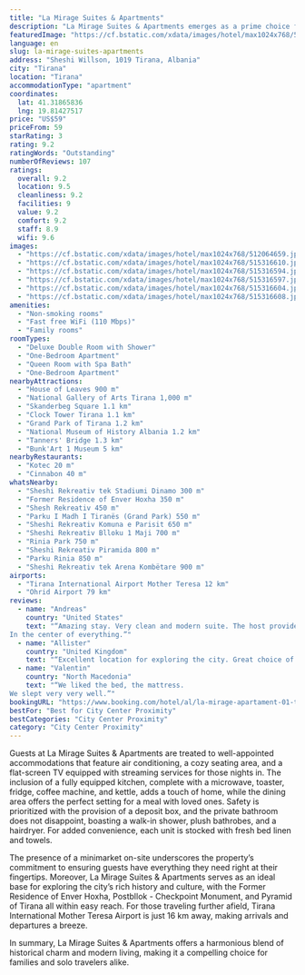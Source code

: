 ```yaml
---
title: "La Mirage Suites & Apartments"
description: "La Mirage Suites & Apartments emerges as a prime choice for travelers seeking a blend of comfort and convenience in the heart of the city."
featuredImage: "https://cf.bstatic.com/xdata/images/hotel/max1024x768/512064659.jpg?k=d214c64e97f4c6dd8e3b23da4456cf87215a046067ca1577c277aa4c149a42c2&o=&hp=1"
language: en
slug: la-mirage-suites-apartments
address: "Sheshi Willson, 1019 Tirana, Albania"
city: "Tirana"
location: "Tirana"
accommodationType: "apartment"
coordinates:
  lat: 41.31865836
  lng: 19.81427517
price: "US$59"
priceFrom: 59
starRating: 3
rating: 9.2
ratingWords: "Outstanding"
numberOfReviews: 107
ratings:
  overall: 9.2
  location: 9.5
  cleanliness: 9.2
  facilities: 9
  value: 9.2
  comfort: 9.2
  staff: 8.9
  wifi: 9.6
images:
  - "https://cf.bstatic.com/xdata/images/hotel/max1024x768/512064659.jpg?k=d214c64e97f4c6dd8e3b23da4456cf87215a046067ca1577c277aa4c149a42c2&o=&hp=1"
  - "https://cf.bstatic.com/xdata/images/hotel/max1024x768/515316610.jpg?k=a9879dceb4c52207e34028318d1d558047d5170a351166fba90580ff00a4f55e&o=&hp=1"
  - "https://cf.bstatic.com/xdata/images/hotel/max1024x768/515316594.jpg?k=0a244f2732548ef882b9f5be7ccdfb27000685073055e0753648650d19c420d1&o=&hp=1"
  - "https://cf.bstatic.com/xdata/images/hotel/max1024x768/515316597.jpg?k=0928a2b2445b4e8b5f26035857c8f3a607c90a19d2d3eca43229f48297a7ed5d&o=&hp=1"
  - "https://cf.bstatic.com/xdata/images/hotel/max1024x768/515316604.jpg?k=95658c313c45d64b5a66df93c0d99f6bb89aec505167a1ce74c83fa496e96e5a&o=&hp=1"
  - "https://cf.bstatic.com/xdata/images/hotel/max1024x768/515316608.jpg?k=8258e1357123b1c955a6f8ad7f68fef8ab429a25eada2afc6d7794952cbc4331&o=&hp=1"
amenities:
  - "Non-smoking rooms"
  - "Fast free WiFi (110 Mbps)"
  - "Family rooms"
roomTypes:
  - "Deluxe Double Room with Shower"
  - "One-Bedroom Apartment"
  - "Queen Room with Spa Bath"
  - "One-Bedroom Apartment"
nearbyAttractions:
  - "House of Leaves 900 m"
  - "National Gallery of Arts Tirana 1,000 m"
  - "Skanderbeg Square 1.1 km"
  - "Clock Tower Tirana 1.1 km"
  - "Grand Park of Tirana 1.2 km"
  - "National Museum of History Albania 1.2 km"
  - "Tanners' Bridge 1.3 km"
  - "Bunk'Art 1 Museum 5 km"
nearbyRestaurants:
  - "Kotec 20 m"
  - "Cinnabon 40 m"
whatsNearby:
  - "Sheshi Rekreativ tek Stadiumi Dinamo 300 m"
  - "Former Residence of Enver Hoxha 350 m"
  - "Shesh Rekreativ 450 m"
  - "Parku I Madh I Tiranës (Grand Park) 550 m"
  - "Sheshi Rekreativ Komuna e Parisit 650 m"
  - "Sheshi Rekreativ Blloku 1 Maji 700 m"
  - "Rinia Park 750 m"
  - "Sheshi Rekreativ Piramida 800 m"
  - "Parku Rinia 850 m"
  - "Sheshi Rekreativ tek Arena Kombëtare 900 m"
airports:
  - "Tirana International Airport Mother Teresa 12 km"
  - "Ohrid Airport 79 km"
reviews:
  - name: "Andreas"
    country: "United States"
    text: "“Amazing stay. Very clean and modern suite. The host provide a lot of help and was very responsive
In the center of everything.”"
  - name: "Allister"
    country: "United Kingdom"
    text: "“Excellent location for exploring the city. Great choice of restaurants and coffee bars in close proximity. Host was very helpful and easy to communicate with.”"
  - name: "Valentin"
    country: "North Macedonia"
    text: "“We liked the bed, the mattress.
We slept very very well.”"
bookingURL: "https://www.booking.com/hotel/al/la-mirage-apartament-01-tirane.en-gb.html?aid=8035640"
bestFor: "Best for City Center Proximity"
bestCategories: "City Center Proximity"
category: "City Center Proximity"
---
```


Guests at La Mirage Suites & Apartments are treated to well-appointed accommodations that feature air conditioning, a cozy seating area, and a flat-screen TV equipped with streaming services for those nights in. The inclusion of a fully equipped kitchen, complete with a microwave, toaster, fridge, coffee machine, and kettle, adds a touch of home, while the dining area offers the perfect setting for a meal with loved ones. Safety is prioritized with the provision of a deposit box, and the private bathroom does not disappoint, boasting a walk-in shower, plush bathrobes, and a hairdryer. For added convenience, each unit is stocked with fresh bed linen and towels.

The presence of a minimarket on-site underscores the property’s commitment to ensuring guests have everything they need right at their fingertips. Moreover, La Mirage Suites & Apartments serves as an ideal base for exploring the city’s rich history and culture, with the Former Residence of Enver Hoxha, Postbllok - Checkpoint Monument, and Pyramid of Tirana all within easy reach. For those traveling further afield, Tirana International Mother Teresa Airport is just 16 km away, making arrivals and departures a breeze.

In summary, La Mirage Suites & Apartments offers a harmonious blend of historical charm and modern living, making it a compelling choice for families and solo travelers alike.